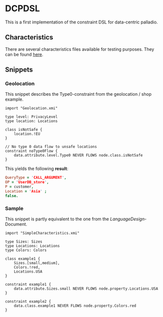 # DCPDSL

This is a first implementation of the constraint DSL for data-centric palladio.

## Characteristics

There are several characteristics files available for testing purposes. They can be found [here](https://github.com/sebinside/DCPDSL/tree/master/Characteristics).

## Snippets

### Geolocation

This snippet describes the Type0-constraint from the geolocation / shop example.

```smalltalk
import "Geolocation.xmi"

type level: PrivacyLevel
type location: Locations

class isNotSafe {
	location.!EU
}

// No type 0 data flow to unsafe locations
constraint noType0Flow {
	data.attribute.level.Type0 NEVER FLOWS node.class.isNotSafe
}
```

This yields the following **result**:

```prolog
QueryType = 'CALL_ARGUMENT',
OP = 'UserDB_store',
P = customer,
Location = 'Asia' ;
false.
```

### Sample

This snippet is partly equivalent to the one from the *LanguageDesign*-Document.

```smalltalk
import "SimpleCharacteristics.xmi"

type Sizes: Sizes
type Locations: Locations
type Colors: Colors

class example1 {
    Sizes.[small,medium],
    Colors.!red,
    Locations.USA
}

constraint example1 {
	data.attribute.Sizes.small NEVER FLOWS node.property.Locations.USA
}

constraint example2 {
	data.class.example1 NEVER FLOWS node.property.Colors.red
}
```